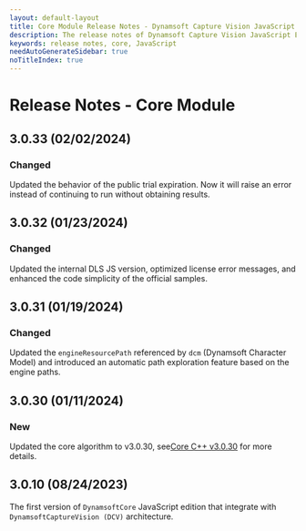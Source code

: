 ```yaml
---
layout: default-layout
title: Core Module Release Notes - Dynamsoft Capture Vision JavaScript Edition
description: The release notes of Dynamsoft Capture Vision JavaScript Edition.
keywords: release notes, core, JavaScript
needAutoGenerateSidebar: true
noTitleIndex: true
---
```


# Release Notes - Core Module

## 3.0.33 (02/02/2024)

### Changed

Updated the behavior of the public trial expiration. Now it will raise an error instead of continuing to run without obtaining results.

## 3.0.32 (01/23/2024)

### Changed

Updated the internal DLS JS version, optimized license error messages, and enhanced the code simplicity of the official samples.

## 3.0.31 (01/19/2024)

### Changed

Updated the `engineResourcePath` referenced by `dcm` (Dynamsoft Character Model) and introduced an automatic path exploration feature based on the engine paths.

## 3.0.30 (01/11/2024)

### New

Updated the core algorithm to v3.0.30, see[Core C++ v3.0.30](https://www.dynamsoft.com/capture-vision/docs/server/programming/cplusplus/release-notes/core.html#3030-02012024) for more details.

## 3.0.10 (08/24/2023)

The first version of `DynamsoftCore` JavaScript edition that integrate with `DynamsoftCaptureVision (DCV)` architecture.
